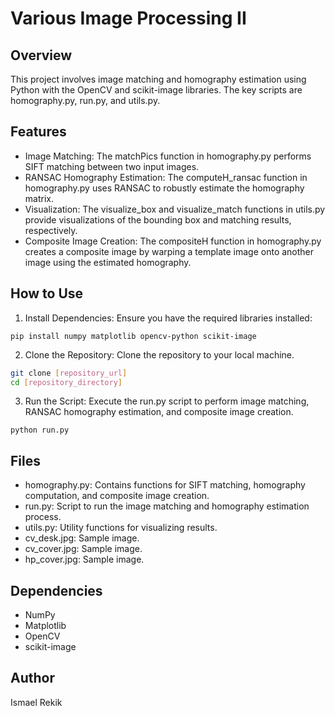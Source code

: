 # Various Image Processing II

## Overview
This project involves image matching and homography estimation using Python with the OpenCV and scikit-image libraries. The key scripts are homography.py, run.py, and utils.py.

## Features
- Image Matching: The matchPics function in homography.py performs SIFT matching between two input images.
- RANSAC Homography Estimation: The computeH_ransac function in homography.py uses RANSAC to robustly estimate the homography matrix.
- Visualization: The visualize_box and visualize_match functions in utils.py provide visualizations of the bounding box and matching results, respectively.
- Composite Image Creation: The compositeH function in homography.py creates a composite image by warping a template image onto another image using the estimated homography.

## How to Use
1. Install Dependencies: Ensure you have the required libraries installed:
```
pip install numpy matplotlib opencv-python scikit-image
```
2. Clone the Repository: Clone the repository to your local machine.
```bash
git clone [repository_url]
cd [repository_directory]
```
3. Run the Script: Execute the run.py script to perform image matching, RANSAC homography estimation, and composite image creation.
```
python run.py
```

## Files
- homography.py: Contains functions for SIFT matching, homography computation, and composite image creation.
- run.py: Script to run the image matching and homography estimation process.
- utils.py: Utility functions for visualizing results.
- cv_desk.jpg: Sample image.
- cv_cover.jpg: Sample image.
- hp_cover.jpg: Sample image.

## Dependencies
- NumPy
- Matplotlib
- OpenCV
- scikit-image

## Author
Ismael Rekik

